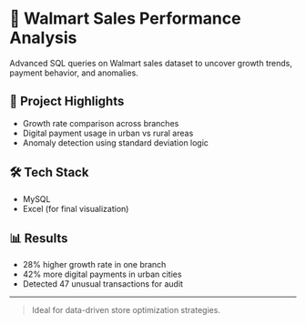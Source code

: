 # 🏬 Walmart Sales Performance Analysis

Advanced SQL queries on Walmart sales dataset to uncover growth trends, payment behavior, and anomalies.

## 📌 Project Highlights

- Growth rate comparison across branches
- Digital payment usage in urban vs rural areas
- Anomaly detection using standard deviation logic

## 🛠️ Tech Stack

- MySQL
- Excel (for final visualization)

## 📊 Results

- 28% higher growth rate in one branch
- 42% more digital payments in urban cities
- Detected 47 unusual transactions for audit

---

> Ideal for data-driven store optimization strategies.
